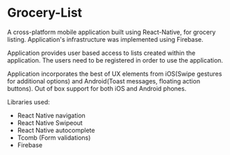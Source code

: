 # Grocery-List

A cross-platform mobile application built using React-Native, for grocery listing.
Application's infrastructure was implemented using Firebase.

Application provides user based access to lists created within the application. The users need to be registered in order to use the application.

Application incorporates the best of UX elements from iOS(Swipe gestures for additional options) and Android(Toast messages, floating action buttons).
Out of box support for both iOS and Android phones.

Libraries used:
- React Native navigation
- React Native Swipeout
- React Native autocomplete
- Tcomb (Form validations)
- Firebase
